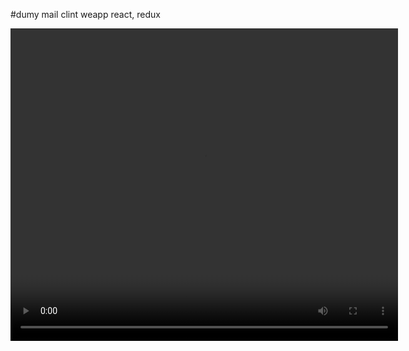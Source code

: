 #dumy mail clint weapp react, redux

<video width="620" height="500" autoplay>
  <source src="/1.m4v" type="video/mp4">
  
  Your browser does not support the video tag.
</video>
